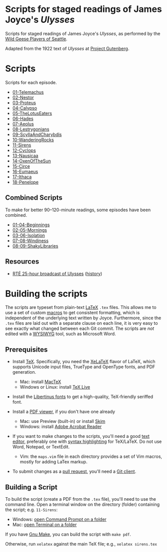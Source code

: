 # Scripts for staged readings of James Joyce's *Ulysses*

Scripts for staged readings of James Joyce's *Ulysses*,
as performed by the [Wild Geese Players of Seattle].

Adapted from the 1922 text of *Ulysses* at [Project Gutenberg].

# Scripts

Scripts for each episode.

* [01-Telemachus](./01-Telemachus/)
* [02-Nestor](./02-Nestor/)
* [03-Proteus](./03-Proteus/)
* [04-Calypso](./04-Calypso/)
* [05-TheLotusEaters](./05-TheLotusEaters/)
* [06-Hades](./06-Hades/)
* [07-Aeolus](./07-Aeolus/)
* [08-Lestrygonians](./08-Lestrygonians/)
* [09-ScyllaAndCharybdis](./09-ScyllaAndCharybdis/)
* [10-WanderingRocks](./10-WanderingRocks/)
* [11-Sirens](./11-Sirens/)
* [12-Cyclops](./12-Cyclops/)
* [13-Nausicaa](./13-Nausicaa/)
* [14-OxenOfTheSun](./14-OxenOfTheSun/)
* [15-Circe](./15-Circe/)
* [16-Eumaeus](./16-Eumaeus/)
* [17-Ithaca](./17-Ithaca/)
* [18-Penelope](./18-Penelope/)

## Combined Scripts

To make for better 90–120-minute readings, some episodes have been combined.

* [01-04-Beginnings](./01-04-Beginnings/)
* [02-05-Mornings](./02-05-Mornings/)
* [03-06-Isolation](./03-06-Isolation/)
* [07-08-Windiness](./07-08-Windiness/)
* [08-09-ShakyLibraries](./08-09-ShakyLibraries/)

## Resources

- [RTÉ 25-hour broadcast of Ulysses](http://archive.org/details/Ulysses-Audiobook-Merged)
  ([history](https://www.rte.ie/archives/exhibitions/681-history-of-rte/706-rte-1980s/327476-ulysses-broadcast/))

# Building the scripts

The scripts are typeset from plain-text [LaTeX] `.tex` files.
This allows me to use a set of custom [macros]
to get consistent formatting,
which is independent of the underlying text written by Joyce.
Furthermore, since the `.tex` files
are laid out with a separate clause on each line,
it is very easy to see exactly what changed between each Git commit.
The scripts are *not* edited with a [WYSIWYG] tool,
such as Microsoft Word.

## Prerequisites

* Install [TeX].
  Specifically, you need the [XeLaTeX] flavor of LaTeX,
  which supports Unicode input files, TrueType and OpenType fonts, and PDF generation.

  * Mac: install [MacTeX]
  * Windows or Linux: install [TeX Live]

* Install the [Libertinus fonts]
  to get a high-quality, TeX-friendly seriffed font.

* Install a [PDF viewer],
  if you don't have one already

  * Mac: use Preview (built-in) or install [Skim]
  * Windows: install [Adobe Acrobat Reader]

* If you want to make changes to the scripts,
  you'll need a good [text editor],
  preferably one with [syntax highlighting]
  for TeX/LaTeX.
  Do not use Word, Notepad, or TextEdit.

  * Vim: the `maps.vim` file in each directory provides a set of Vim macros,
    mostly for adding LaTex markup.

* To submit changes as a [pull request], you'll need a [Git client].

## Building a Script

To build the script (create a PDF from the `.tex` file),
you'll need to use the command line.
Open a terminal window on the directory (folder)
containing the script;
e.g. `11-Sirens`:

* Windows: [open Command Prompt on a folder]
* Mac: [open Terminal on a folder]

If you have [Gnu Make],
you can build the script with `make pdf`.

Otherwise, run `xelatex` against the main TeX file;
e.g., `xelatex sirens.tex`

[Wild Geese Players of Seattle]: https://www.WildGeeseSeattle.org/
[Project Gutenberg]: https://www.gutenberg.org/files/4300/4300-h/4300-h.htm
[LaTeX]: https://www.latex-project.org/
[macros]: https://en.wikibooks.org/wiki/LaTeX/Macros
[WYSIWYG]: https://en.wikipedia.org/wiki/WYSIWYG
[TeX]: https://www.tug.org/whatis.html
[XeLaTeX]: https://www.overleaf.com/learn/latex/XeLaTeX
[MacTeX]: http://www.tug.org/mactex/
[TeX Live]: http://www.tug.org/texlive/
[Libertinus fonts]: https://github.com/alerque/libertinus/releases
[PDF viewer]: https://blog.hubspot.com/marketing/best-free-pdf-reader
[Skim]: https://skim-app.sourceforge.io/
[Adobe Acrobat Reader]: https://acrobat.adobe.com/
[text editor]: https://kinsta.com/blog/best-text-editors/
[syntax highlighting]: https://en.wikipedia.org/wiki/Syntax_highlighting
[pull request]: https://docs.github.com/en/github/collaborating-with-issues-and-pull-requests/about-pull-requests
[Git client]: https://desktop.github.com/
[open Command Prompt on a folder]: https://www.techsupportalert.com/content/how-open-windows-command-prompt-any-folder.htm
[open Terminal on a folder]: https://www.howtogeek.com/210147/how-to-open-terminal-in-the-current-os-x-finder-location/
[Gnu Make]: https://www.gnu.org/software/make/
